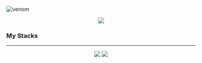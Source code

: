 ![venom](https://capsule-render.vercel.app/api?type=venom&height=200&text=Minsun's%20%20Github.&fontSize=70&color=0:8871e5,100:b678c4&stroke=b678c4)

<div align='center'>
  <a href="https://hits.seeyoufarm.com"><img src="https://hits.seeyoufarm.com/api/count/incr/badge.svg?url=https%3A%2F%2Fgithub.com%2Fgjbae1212%2Fhit-counter&count_bg=%23C2C2C2&title_bg=%235FDED5&icon=coffeescript.svg&icon_color=%23FFFFFF&title=hits&edge_flat=false"/></a>
</div>


### My Stacks
---

<div align='center' >
  <span>
<img src="https://img.shields.io/badge/react-20232a.svg?style=for-the-badge&logo=react&logoColor=61DAFB" />
<img src="https://img.shields.io/badge/django-20232a.svg?style=for-the-badge&logo=django&logoColor=#092E20" />
</span>

</div>







  
